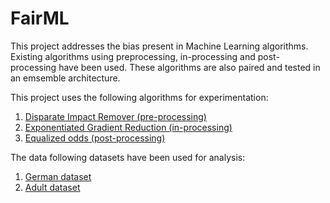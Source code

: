 # FairML

This project addresses the bias present in Machine Learning algorithms. Existing algorithms using preprocessing, in-processing and post-processing have been used. These algorithms are also paired and tested in an emsemble architecture.

This project uses the following algorithms for experimentation:
1. [Disparate Impact Remover (pre-processing)](https://arxiv.org/abs/1412.3756)
2. [Exponentiated Gradient Reduction (in-processing)](https://proceedings.mlr.press/v80/agarwal18a.html)
3. [Equalized odds (post-processing)](https://arxiv.org/abs/2006.04292)


The data following datasets have been used for analysis:
1. [German dataset](https://aif360.readthedocs.io/en/latest/modules/generated/aif360.datasets.GermanDataset.html)
2. [Adult dataset](https://aif360.readthedocs.io/en/latest/modules/generated/aif360.datasets.AdultDataset.html)
